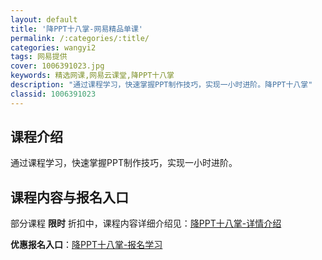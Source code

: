 ```yaml
---
layout: default
title: '降PPT十八掌-网易精品单课'
permalink: /:categories/:title/
categories: wangyi2
tags: 网易提供
cover: 1006391023.jpg
keywords: 精选网课,网易云课堂,降PPT十八掌
description: "通过课程学习，快速掌握PPT制作技巧，实现一小时进阶。降PPT十八掌"
classid: 1006391023
---
```


## 课程介绍

通过课程学习，快速掌握PPT制作技巧，实现一小时进阶。

## 课程内容与报名入口

部分课程 **限时** 折扣中，课程内容详细介绍见：[降PPT十八掌-详情介绍](https://study.163.com/course/introduction/1006391023.htm?share=1&shareId=1025206652&utm_campaign=share&utm_medium=iphoneShare&utm_source=&utm_u=1025206652)

**优惠报名入口**：[降PPT十八掌-报名学习](https://study.163.com/course/introduction/1006391023.htm?share=1&shareId=1025206652&utm_campaign=share&utm_medium=iphoneShare&utm_source=&utm_u=1025206652)

